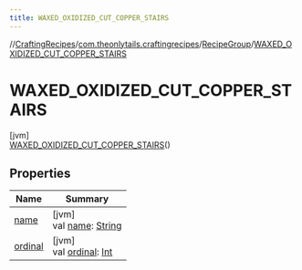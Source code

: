 ```yaml
---
title: WAXED_OXIDIZED_CUT_COPPER_STAIRS
---
```

//[CraftingRecipes](../../../../index.html)/[com.theonlytails.craftingrecipes](../../index.html)/[RecipeGroup](../index.html)/[WAXED_OXIDIZED_CUT_COPPER_STAIRS](index.html)



# WAXED_OXIDIZED_CUT_COPPER_STAIRS



[jvm]\
[WAXED_OXIDIZED_CUT_COPPER_STAIRS](index.html)()



## Properties


| Name | Summary |
|---|---|
| [name](name.html) | [jvm]<br>val [name](name.html): [String](https://kotlinlang.org/api/latest/jvm/stdlib/kotlin/-string/index.html) |
| [ordinal](ordinal.html) | [jvm]<br>val [ordinal](ordinal.html): [Int](https://kotlinlang.org/api/latest/jvm/stdlib/kotlin/-int/index.html) |

